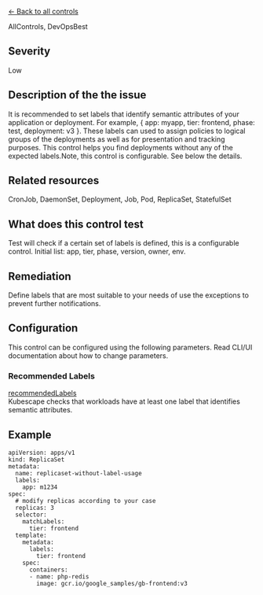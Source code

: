 [← Back to all controls](index.md)


AllControls, DevOpsBest

## Severity

Low

## Description of the the issue

It is recommended to set labels that identify semantic attributes of your application or deployment. For example, { app: myapp, tier: frontend, phase: test, deployment: v3 }. These labels can used to assign policies to logical groups of the deployments as well as for presentation and tracking purposes. This control helps you find deployments without any of the expected labels.Note, this control is configurable. See below the details.

## Related resources

CronJob, DaemonSet, Deployment, Job, Pod, ReplicaSet, StatefulSet

## What does this control test

Test will check if a certain set of labels is defined, this is a configurable control. Initial list: app, tier, phase, version, owner, env.

## Remediation

Define labels that are most suitable to your needs of use the exceptions to prevent further notifications.

## Configuration

This control can be configured using the following parameters. Read CLI/UI documentation about how to change parameters.

### Recommended Labels

[recommendedLabels](../frameworks-and-controls/configuration-parameters.md#recommendedlabels)  
Kubescape checks that workloads have at least one label that identifies semantic attributes.

## Example

```
apiVersion: apps/v1
kind: ReplicaSet
metadata:
  name: replicaset-without-label-usage
  labels:
    app: m1234
spec:
  # modify replicas according to your case
  replicas: 3
  selector:
    matchLabels:
      tier: frontend
  template:
    metadata:
      labels:
        tier: frontend
    spec:
      containers:
      - name: php-redis
        image: gcr.io/google_samples/gb-frontend:v3

```
